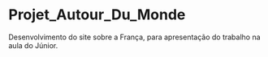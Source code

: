 # Projet_Autour_Du_Monde
Desenvolvimento do site sobre a França, para apresentação do trabalho na aula do Júnior. 

